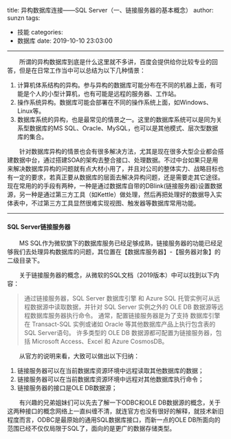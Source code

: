 title: 异构数据库连接——SQL Server（一、链接服务器的基本概念）
author: sunzn
tags:
  - 技能
categories:
  - 数据库
date: 2019-10-10 23:03:00
---
&emsp;&emsp;所谓的异构数据库到底是什么这里就不多讲，百度会提供给你比较专业的回答，但是在日常工作当中可以总结为以下几种情景：  

1. 计算机体系结构的异构。参与异构的数据库可能分布在不同的机器上面，有可能是个人的小型计算机，也有可能是远程的服务器、工作站。  
2. 操作系统异构。数据库可能会部署在不同的操作系统上面，如Windows、Linux等。  
3. 数据库系统的异构，也是最常见的情景之一。这里的数据库系统可以是同为关系型数据库的MS SQL、Oracle、MySQL，也可以是其他模式、层次型数据库的集合。  

&emsp;&emsp;针对数据库异构的情景也会有很多解决方法，尤其是现在很多大型企业都会搭建数据中台，通过搭建SOA的架构去整合接口、处理数据。不过中台如果只是用来解决数据库异构的问题就有点大材小用了，并且对公司的整体实力、战略目标也有一定的要求，若真正要从数据库的层面去解决异构问题，还是需要走其它途径。现在常用的的手段有两种，一种是通过数据库自带的DBlink(链接服务器)设置数据源，另一种是通过第三方工具（如Kettle）做处理，然后再把处理好的数据导入实体表中，不过第三方工具显然很难实现视图、触发器等数据库常用功能。

---

#### SQL Server链接服务器
&emsp;&emsp;MS SQL作为微软旗下的数据库服务已经足够成熟，链接服务器的功能已经足够我们去处理异构数据库的问题，其位置在【数据库服务器】-【服务器对象】的二级目录下。

&emsp;&emsp;关于链接服务器的概念，从微软的SQL文档（2019版本）中可以找到以下内容：
>通过链接服务器，SQL Server 数据库引擎 和 Azure SQL 托管实例可从远程数据源中读取数据，并针对 SQL Server 实例之外的 OLE DB 数据源等远程数据库服务器执行命令。 通常，配置链接服务器是为了支持 数据库引擎 在 Transact-SQL 实例或诸如 Oracle 等其他数据库产品上执行包含表的 SQL Server语句。 许多类型的 OLE DB 数据源都可配置为链接服务器，包括 Microsoft Access、Excel 和 Azure CosmosDB。

&emsp;&emsp;从官方的说明来看，大致可以做出以下归纳：
1. 链接服务器可以在当前数据库资源环境中远程读取其他数据库的数据；
2. 链接服务器可以在当前数据库资源环境中远程对其他数据库执行命令；
3. 链接服务器的接口是OLE DB数据源；

&emsp;&emsp;有兴趣的兄弟姐妹们可以先去了解一下ODBC和OLE DB数据源的概念，关于这两种接口的概念网络上一直纠缠不清，就连官方也没有很好的解释，就技术新旧程度而言，ODBC是最原始的通用SQL数据库接口，而新一点的OLE DB所面向的范围已经不仅仅局限于SQL了，面向的是更广的数据存储类型。

